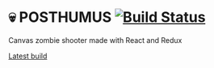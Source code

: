 # :skull: POSTHUMUS [![Build Status](https://travis-ci.org/praghus/posthumus.svg?branch=master)](https://travis-ci.org/praghus/posthumus)
Canvas zombie shooter made with React and Redux

[Latest build](https://posthumus.herokuapp.com/)
